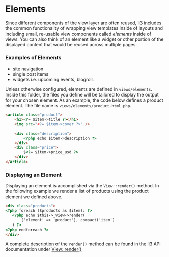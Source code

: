 # Elements

Since different components of the view layer are often reused, li3 includes the common functionality of wrapping view templates inside of layouts and including small, re-usable view components called <em>elements</em> inside of views.  You can also think of an element like a widget or other portion of the displayed content that would be reused across multiple pages.

### Examples of Elements

- site navigation
- single post items
- widgets i.e. upcoming events, blogroll.

Unless otherwise configured, elements are defined in `views/elements`. Inside this folder, the files you define will be tailored to display the output for your chosen element.  As an example, the code below defines a product element.  The file name is `views/elements/product.html.php`.

```html
<article class="product">
	<h1><?= $item->title ?></h1>
	<img src="<?= $item->cover ?>" />

	<div class="description">
		<?php echo $item->description ?>
	</div>
	<div class="price">
		$<?= $item->price_usd ?>
	</div>
</article>
```

### Displaying an Element

Displaying an element is accomplished via the `View::render()` method. In the following example we render a list of products using the product element we defined above.

```html
<div class="products">
<?php foreach ($products as $item): ?>
   <?php echo $this->_view->render(
	   ['element' => 'product'], compact('item')
   ) ?>
<?php endforeach ?>
</div>
```

A complete description of the `render()` method can be found in the li3 API documentation under [View::render()](/docs/api/lithium/latest:1.x/lithium/template/View::render)
